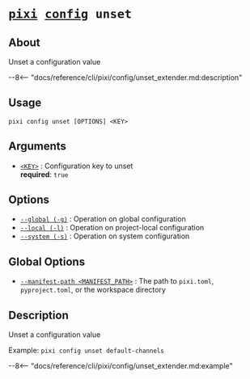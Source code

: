 <!--- This file is autogenerated. Do not edit manually! -->
# <code>[pixi](../../pixi.md) [config](../config.md) unset</code>

## About
Unset a configuration value

--8<-- "docs/reference/cli/pixi/config/unset_extender.md:description"

## Usage
```
pixi config unset [OPTIONS] <KEY>
```

## Arguments
- <a id="arg-<KEY>" href="#arg-<KEY>">`<KEY>`</a>
:  Configuration key to unset
<br>**required**: `true`

## Options
- <a id="arg---global" href="#arg---global">`--global (-g)`</a>
:  Operation on global configuration
- <a id="arg---local" href="#arg---local">`--local (-l)`</a>
:  Operation on project-local configuration
- <a id="arg---system" href="#arg---system">`--system (-s)`</a>
:  Operation on system configuration

## Global Options
- <a id="arg---manifest-path" href="#arg---manifest-path">`--manifest-path <MANIFEST_PATH>`</a>
:  The path to `pixi.toml`, `pyproject.toml`, or the workspace directory

## Description
Unset a configuration value

Example: `pixi config unset default-channels`


--8<-- "docs/reference/cli/pixi/config/unset_extender.md:example"
